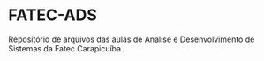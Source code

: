 # FATEC-ADS
Repositório de arquivos das aulas de Analise e Desenvolvimento de Sistemas da Fatec Carapicuíba.
